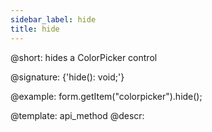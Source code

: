 ```yaml
---
sidebar_label: hide
title: hide
---          
```


@short: hides a ColorPicker control

@signature: {'hide(): void;'}

@example:
form.getItem("colorpicker").hide(); 


@template: api_method
@descr:


